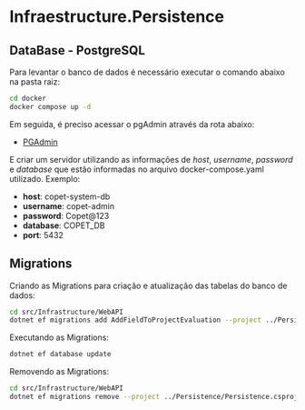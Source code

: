 # Infraestructure.Persistence

## DataBase - PostgreSQL

Para levantar o banco de dados é necessário executar o comando abaixo na pasta raiz:

```bash
cd docker
docker compose up -d
```

Em seguida, é preciso acessar o pgAdmin através da rota abaixo:

- [PGAdmin](http://localhost:16543/browser)

E criar um servidor utilizando as informações de _host_, _username_, _password_ e _database_ que estão informadas no arquivo docker-compose.yaml utilizado.
Exemplo:

- **host**: copet-system-db
- **username**: copet-admin
- **password**: Copet@123
- **database**: COPET_DB
- **port**: 5432

## Migrations

Criando as Migrations para criação e atualização das tabelas do banco de dados:

```bash
cd src/Infrastructure/WebAPI
dotnet ef migrations add AddFieldToProjectEvaluation --project ../Persistence/Persistence.csproj
```

Executando as Migrations:

```bash
dotnet ef database update
```

Removendo as Migrations:

```bash
cd src/Infrastructure/WebAPI
dotnet ef migrations remove --project ../Persistence/Persistence.csproj
```
